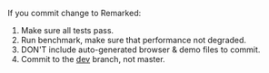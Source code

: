 If you commit change to Remarked:

1. Make sure all tests pass.
2. Run benchmark, make sure that performance not degraded.
3. DON'T include auto-generated browser & demo files to commit.
4. Commit to the [dev](https://github.com/jonschlinkert/remarkable/tree/dev) branch, not master.
